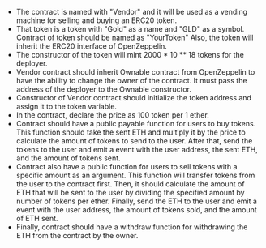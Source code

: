 - The contract is named with "Vendor" and it will be used as a vending machine for selling and buying an ERC20 token. 
- That token is a token with "Gold" as a name and "GLD" as a symbol. Contract of token should be named as "YourToken" Also, the token will inherit the ERC20 interface of OpenZeppelin.
- The constructor of the token will mint 2000 * 10 ** 18 tokens for the deployer.
- Vendor contract should inherit Ownable contract from OpenZeppelin to have the ability to change the owner of the contract. It must pass the address of the deployer to the Ownable constructor.
- Constructor of Vendor contract should initialize the token address and assign it to the token variable.
- In the contract, declare the price as 100 token per 1 ether.
- Contract should have a public payable function for users to buy tokens. This function should take the sent ETH and multiply it by the price to calculate the amount of tokens to send to the user. After that, send the tokens to the user and emit a event with the user address, the sent ETH, and the amount of tokens sent.
- Contract also have a public function for users to sell tokens with a specific amount as an argument. This function will transfer tokens from the user to the contract first. Then, it should calculate the amount of ETH that will be sent to the user by dividing the specified amount by number of tokens per ether. Finally, send the ETH to the user and emit a event with the user address, the amount of tokens sold, and the amount of ETH sent.
- Finally, contract should have a withdraw function for withdrawing the ETH from the contract by the owner.